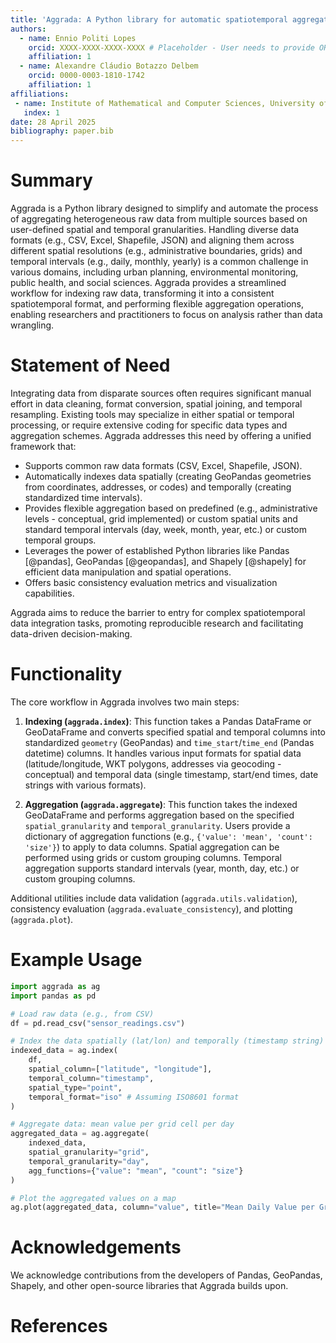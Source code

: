```yaml
---
title: 'Aggrada: A Python library for automatic spatiotemporal aggregation of heterogeneous raw data'
authors:
  - name: Ennio Politi Lopes
    orcid: XXXX-XXXX-XXXX-XXXX # Placeholder - User needs to provide ORCID
    affiliation: 1
  - name: Alexandre Cláudio Botazzo Delbem
    orcid: 0000-0003-1810-1742
    affiliation: 1
affiliations:
 - name: Institute of Mathematical and Computer Sciences, University of São Paulo (ICMC-USP), São Carlos, Brazil
   index: 1
date: 28 April 2025
bibliography: paper.bib
---
```


# Summary

Aggrada is a Python library designed to simplify and automate the process of aggregating heterogeneous raw data from multiple sources based on user-defined spatial and temporal granularities. Handling diverse data formats (e.g., CSV, Excel, Shapefile, JSON) and aligning them across different spatial resolutions (e.g., administrative boundaries, grids) and temporal intervals (e.g., daily, monthly, yearly) is a common challenge in various domains, including urban planning, environmental monitoring, public health, and social sciences. Aggrada provides a streamlined workflow for indexing raw data, transforming it into a consistent spatiotemporal format, and performing flexible aggregation operations, enabling researchers and practitioners to focus on analysis rather than data wrangling.

# Statement of Need

Integrating data from disparate sources often requires significant manual effort in data cleaning, format conversion, spatial joining, and temporal resampling. Existing tools may specialize in either spatial or temporal processing, or require extensive coding for specific data types and aggregation schemes. Aggrada addresses this need by offering a unified framework that:

*   Supports common raw data formats (CSV, Excel, Shapefile, JSON).
*   Automatically indexes data spatially (creating GeoPandas geometries from coordinates, addresses, or codes) and temporally (creating standardized time intervals).
*   Provides flexible aggregation based on predefined (e.g., administrative levels - conceptual, grid implemented) or custom spatial units and standard temporal intervals (day, week, month, year, etc.) or custom temporal groups.
*   Leverages the power of established Python libraries like Pandas [@pandas], GeoPandas [@geopandas], and Shapely [@shapely] for efficient data manipulation and spatial operations.
*   Offers basic consistency evaluation metrics and visualization capabilities.

Aggrada aims to reduce the barrier to entry for complex spatiotemporal data integration tasks, promoting reproducible research and facilitating data-driven decision-making.

# Functionality

The core workflow in Aggrada involves two main steps:

1.  **Indexing (`aggrada.index`)**: This function takes a Pandas DataFrame or GeoDataFrame and converts specified spatial and temporal columns into standardized `geometry` (GeoPandas) and `time_start`/`time_end` (Pandas datetime) columns. It handles various input formats for spatial data (latitude/longitude, WKT polygons, addresses via geocoding - conceptual) and temporal data (single timestamp, start/end times, date strings with various formats).

2.  **Aggregation (`aggrada.aggregate`)**: This function takes the indexed GeoDataFrame and performs aggregation based on the specified `spatial_granularity` and `temporal_granularity`. Users provide a dictionary of aggregation functions (e.g., `{'value': 'mean', 'count': 'size'}`) to apply to data columns. Spatial aggregation can be performed using grids or custom grouping columns. Temporal aggregation supports standard intervals (year, month, day, etc.) or custom grouping columns.

Additional utilities include data validation (`aggrada.utils.validation`), consistency evaluation (`aggrada.evaluate_consistency`), and plotting (`aggrada.plot`).

# Example Usage

```python
import aggrada as ag
import pandas as pd

# Load raw data (e.g., from CSV)
df = pd.read_csv("sensor_readings.csv")

# Index the data spatially (lat/lon) and temporally (timestamp string)
indexed_data = ag.index(
    df,
    spatial_column=["latitude", "longitude"],
    temporal_column="timestamp",
    spatial_type="point",
    temporal_format="iso" # Assuming ISO8601 format
)

# Aggregate data: mean value per grid cell per day
aggregated_data = ag.aggregate(
    indexed_data,
    spatial_granularity="grid",
    temporal_granularity="day",
    agg_functions={"value": "mean", "count": "size"}
)

# Plot the aggregated values on a map
ag.plot(aggregated_data, column="value", title="Mean Daily Value per Grid Cell")
```

# Acknowledgements

We acknowledge contributions from the developers of Pandas, GeoPandas, Shapely, and other open-source libraries that Aggrada builds upon.

# References

